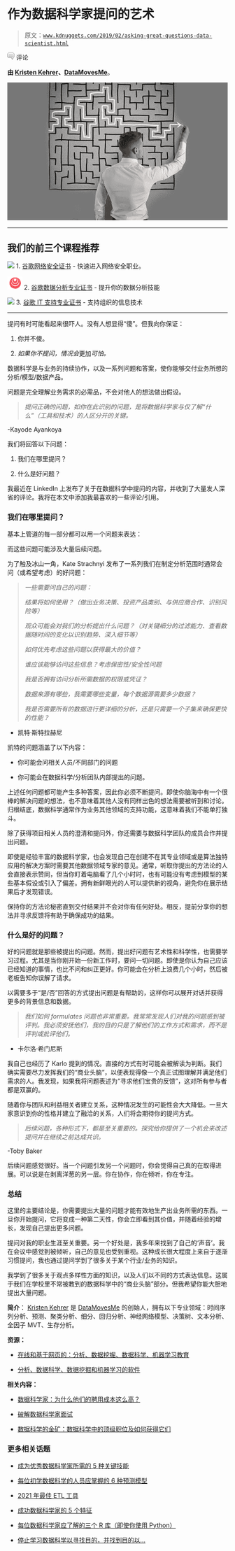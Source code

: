 # 作为数据科学家提问的艺术

> 原文：[`www.kdnuggets.com/2019/02/asking-great-questions-data-scientist.html`](https://www.kdnuggets.com/2019/02/asking-great-questions-data-scientist.html)

![c](img/3d9c022da2d331bb56691a9617b91b90.png) 评论

**由 [Kristen Kehrer](https://www.linkedin.com/in/kristen-kehrer-datamovesme/)、[DataMovesMe](https://datamovesme.com/)**。

![Data Scientist](img/36c4ea589842db6c2753051bf0aaeb97.png)

* * *

## 我们的前三个课程推荐

![](img/0244c01ba9267c002ef39d4907e0b8fb.png) 1\. [谷歌网络安全证书](https://www.kdnuggets.com/google-cybersecurity) - 快速进入网络安全职业。

![](img/e225c49c3c91745821c8c0368bf04711.png) 2\. [谷歌数据分析专业证书](https://www.kdnuggets.com/google-data-analytics) - 提升你的数据分析技能

![](img/0244c01ba9267c002ef39d4907e0b8fb.png) 3\. [谷歌 IT 支持专业证书](https://www.kdnuggets.com/google-itsupport) - 支持组织的信息技术

* * *

提问有时可能看起来很吓人。没有人想显得“傻”。但我向你保证：

1.  你并不傻。

1.  *如果你不提问，情况会*更加*可怕。*

数据科学是与业务的持续协作，以及一系列问题和答案，使你能够交付业务所想的分析/模型/数据产品。

问题是完全理解业务需求的必需品，不会对他人的想法做出假设。

> *提问正确的问题，如你在此识别的问题，是将数据科学家与仅了解“什么”（工具和技术）的人区分开的关键。*

-Kayode Ayankoya

我们将回答以下问题：

1.  我们在哪里提问？

1.  什么是好问题？

我最近在 LinkedIn 上发布了关于在数据科学中提问的内容，并收到了大量发人深省的评论。我将在本文中添加我最喜欢的一些评论/引用。

### 我们在哪里提问？

基本上管道的每一部分都可以用一个问题来表达：

而这些问题可能涉及大量后续问题。

为了触及冰山一角，Kate Strachnyi 发布了一系列我们在制定分析范围时通常会问（或希望考虑）的好问题：

> *一些需要问自己的问题：*
> 
> *结果将如何使用？（做出业务决策、投资产品类别、与供应商合作、识别风险等）*
> 
> *观众可能会对我们的分析提出什么问题？（对关键细分的过滤能力、查看数据随时间的变化以识别趋势、深入细节等）*
> 
> *如何优先考虑这些问题以获得最大的价值？*
> 
> *谁应该能够访问这些信息？考虑保密性/安全性问题*
> 
> *我是否拥有访问分析所需数据的权限或凭证？*
> 
> *数据来源有哪些，我需要哪些变量，每个数据源需要多少数据？*
> 
> *我是否需要所有的数据进行更详细的分析，还是只需要一个子集来确保更快的性能？*

- 凯特·斯特拉赫尼

凯特的问题涵盖了以下内容：

+   你可能会问相关人员/不同部门的问题

+   你可能会在数据科学/分析团队内部提出的问题。

上述任何问题都可能产生多种答案，因此你必须不断提问。即使你脑海中有一个很棒的解决问题的想法，也不意味着其他人没有同样出色的想法需要被听到和讨论。归根结底，数据科学通常作为业务其他领域的支持功能，这意味着我们不能单打独斗。

除了获得项目相关人员的澄清和提问外，你还需要与数据科学团队的成员合作并提出问题。

即使是经验丰富的数据科学家，也会发现自己在创建不在其专业领域或是算法独特应用的解决方案时需要其他数据领域专家的意见。通常，听取你提出的方法论的人会直接表示赞同，但当你盯着电脑看了几个小时时，也有可能没有考虑到模型的某些基本假设或引入了偏差。拥有新鲜眼光的人可以提供新的视角，避免你在展示结果后才发现错误。

保持你的方法论秘密直到交付结果并不会对你有任何好处。相反，提前分享你的想法并寻求反馈将有助于确保成功的结果。

### 什么是好的问题？

好的问题就是那些被提出的问题。然而，提出好问题有艺术性和科学性，也需要学习过程。尤其是当你刚开始一份新工作时，要问一切问题。即使是你认为自己应该已经知道的事情，也比不问和纠正更好。你可能会在分析上浪费几个小时，然后被老板告知你误解了请求。

以需要多于“是/否”回答的方式提出问题是有帮助的，这样你可以展开对话并获得更多的背景信息和数据。

> *我们如何 formulates 问题也非常重要。我常常发现人们对我的问题感到被评判。我必须安抚他们，我的目的只是了解他们的工作方式和需求，而不是评判或批评他们。*

- 卡尔洛·希门尼斯

我自己也经历了 Karlo 提到的情况。直接的方式有时可能会被解读为判断。我们确实需要尽力发挥我们的“商业头脑”，以便表现得像一个真正试图理解并满足他们需求的人。我发现，如果我将问题表述为“寻求他们宝贵的反馈”，这对所有参与者都是双赢的。

随着你与团队和利益相关者建立关系，这种情况发生的可能性会大大降低。一旦大家意识到你的性格并建立了融洽的关系，人们将会期待你的提问方式。

> *后续问题，各种形式下，都是至关重要的。探究给你提供了一个机会来改述提问并在继续之前达成共识。*

-Toby Baker

后续问题感觉很好。当一个问题引发另一个问题时，你会觉得自己真的在取得进展。可以说是在剥离洋葱的另一层。你在协作，你在倾听，你在专注。

### 总结

这里的主要结论是，你需要提出大量的问题才能有效地生产出业务所需的东西。一旦你开始提问，它将变成一种第二天性，你会立即看到其价值，并随着经验的增长，发现自己提出更多问题。

提问对我的职业生涯至关重要。另一个好处是，我多年来找到了自己的‘声音’。我在会议中感觉到被倾听，自己的意见也受到重视。这种成长很大程度上来自于逐渐习惯提问，我也通过提问学到了很多关于某个行业/业务的知识。

我学到了很多关于观点多样性方面的知识，以及人们以不同的方式表达信息。这属于我们在学校里不常被教到的数据科学中的“商业头脑”部分。但我希望你能大胆地提出大量问题。

**简介**： [Kristen Kehrer](https://www.linkedin.com/in/kristen-kehrer-datamovesme/) 是 [DataMovesMe](https://datamovesme.com/) 的创始人，拥有以下专业领域：时间序列分析、预测、聚类分析、细分、回归分析、神经网络模型、决策树、文本分析、全因子 MVT、生存分析。

**资源：**

+   [在线和基于网页的：分析、数据挖掘、数据科学、机器学习教育](https://www.kdnuggets.com/education/online.html)

+   [分析、数据科学、数据挖掘和机器学习的软件](https://www.kdnuggets.com/software/index.html)

**相关内容：**

+   [数据科学家：为什么他们的聘用成本这么高？](https://www.kdnuggets.com/2019/02/data-scientists-expensive-hire.html)

+   [破解数据科学家面试](https://www.kdnuggets.com/2019/01/cracking-data-scientist-interview.html)

+   [数据科学的金矿：数据科学中的顶级职位及如何获得它们](https://www.kdnuggets.com/2019/01/top-jobs-data-science.html)

### 更多相关话题

+   [成为优秀数据科学家所需的 5 种关键技能](https://www.kdnuggets.com/2021/12/5-key-skills-needed-become-great-data-scientist.html)

+   [每位初学数据科学的人员应掌握的 6 种预测模型](https://www.kdnuggets.com/2021/12/6-predictive-models-every-beginner-data-scientist-master.html)

+   [2021 年最佳 ETL 工具](https://www.kdnuggets.com/2021/12/mozart-best-etl-tools-2021.html)

+   [成功数据科学家的 5 个特征](https://www.kdnuggets.com/2021/12/5-characteristics-successful-data-scientist.html)

+   [每位数据科学家应了解的三个 R 库（即使你使用 Python）](https://www.kdnuggets.com/2021/12/three-r-libraries-every-data-scientist-know-even-python.html)

+   [停止学习数据科学以寻找目的，并找到目的以…](https://www.kdnuggets.com/2021/12/stop-learning-data-science-find-purpose.html)

